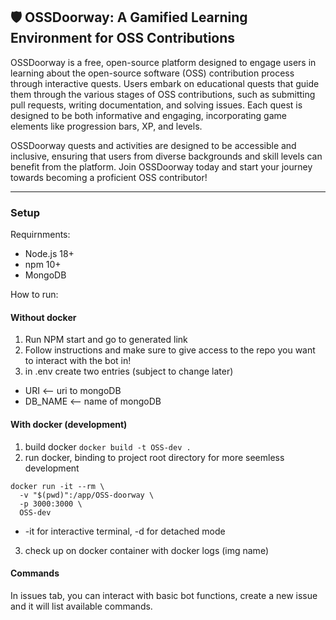 ## 🛡️ OSSDoorway: A Gamified Learning Environment for OSS Contributions

OSSDoorway is a free, open-source platform designed to engage users in learning about the open-source software (OSS) contribution process through interactive quests. Users embark on educational quests that guide them through the various stages of OSS contributions, such as submitting pull requests, writing documentation, and solving issues. Each quest is designed to be both informative and engaging, incorporating game elements like progression bars, XP, and levels.

OSSDoorway quests and activities are designed to be accessible and inclusive, ensuring that users from diverse backgrounds and skill levels can benefit from the platform. Join OSSDoorway today and start your journey towards becoming a proficient OSS contributor!

---

### Setup
Requirnments:
- Node.js 18+
- npm 10+
- MongoDB

How to run:
#### Without docker
1. Run NPM start and go to generated link
2. Follow instructions and make sure to give access to the repo you want to interact with the bot in!
3. in .env create two entries (subject to change later)
  - URI <-- uri to mongoDB
  - DB_NAME <-- name of mongoDB

#### With docker (development)
1. build docker ```docker build -t OSS-dev .```
2. run docker, binding to project root directory for more seemless development
```
docker run -it --rm \
  -v "$(pwd)":/app/OSS-doorway \
  -p 3000:3000 \
  OSS-dev
```
  - -it for interactive terminal, -d for detached mode
3. check up on docker container with docker logs (img name)

#### Commands
In issues tab, you can interact with basic bot functions, create a new issue and it will list available commands.
